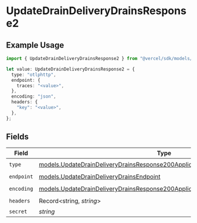 # UpdateDrainDeliveryDrainsResponse2

## Example Usage

```typescript
import { UpdateDrainDeliveryDrainsResponse2 } from "@vercel/sdk/models/updatedrainop.js";

let value: UpdateDrainDeliveryDrainsResponse2 = {
  type: "otlphttp",
  endpoint: {
    traces: "<value>",
  },
  encoding: "json",
  headers: {
    "key": "<value>",
  },
};
```

## Fields

| Field                                                                                                                                                                  | Type                                                                                                                                                                   | Required                                                                                                                                                               | Description                                                                                                                                                            |
| ---------------------------------------------------------------------------------------------------------------------------------------------------------------------- | ---------------------------------------------------------------------------------------------------------------------------------------------------------------------- | ---------------------------------------------------------------------------------------------------------------------------------------------------------------------- | ---------------------------------------------------------------------------------------------------------------------------------------------------------------------- |
| `type`                                                                                                                                                                 | [models.UpdateDrainDeliveryDrainsResponse200ApplicationJSONResponseBody2Type](../models/updatedraindeliverydrainsresponse200applicationjsonresponsebody2type.md)       | :heavy_check_mark:                                                                                                                                                     | N/A                                                                                                                                                                    |
| `endpoint`                                                                                                                                                             | [models.UpdateDrainDeliveryDrainsEndpoint](../models/updatedraindeliverydrainsendpoint.md)                                                                             | :heavy_check_mark:                                                                                                                                                     | N/A                                                                                                                                                                    |
| `encoding`                                                                                                                                                             | [models.UpdateDrainDeliveryDrainsResponse200ApplicationJSONResponseBodyEncoding](../models/updatedraindeliverydrainsresponse200applicationjsonresponsebodyencoding.md) | :heavy_check_mark:                                                                                                                                                     | N/A                                                                                                                                                                    |
| `headers`                                                                                                                                                              | Record<string, *string*>                                                                                                                                               | :heavy_check_mark:                                                                                                                                                     | N/A                                                                                                                                                                    |
| `secret`                                                                                                                                                               | *string*                                                                                                                                                               | :heavy_minus_sign:                                                                                                                                                     | N/A                                                                                                                                                                    |